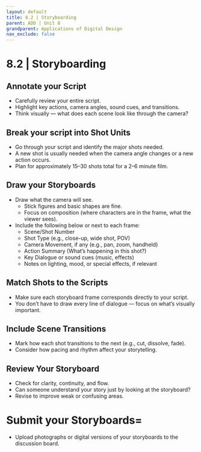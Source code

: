 ```yaml
---
layout: default
title: 8.2 | Storyboarding
parent: ADD | Unit 8
grandparent: Applications of Digital Design
nav_exclude: false
---
```

# 8.2 | Storyboarding

## Annotate your Script
* Carefully review your entire script.
* Highlight key actions, camera angles, sound cues, and transitions.
* Think visually — what does each scene look like through the camera?

## Break your script into Shot Units
* Go through your script and identify the major shots needed.
* A new shot is usually needed when the camera angle changes or a new action occurs.
* Plan for approximately 15–30 shots total for a 2–6 minute film.

## Draw your Storyboards
* Draw what the camera will see.
   * Stick figures and basic shapes are fine.
   * Focus on composition (where characters are in the frame, what the viewer sees).
* Include the following below or next to each frame:
   * Scene/Shot Number
   * Shot Type (e.g., close-up, wide shot, POV)
   * Camera Movement, if any (e.g., pan, zoom, handheld)
   * Action Summary (What’s happening in this shot?)
   * Key Dialogue or sound cues (music, effects)
   * Notes on lighting, mood, or special effects, if relevant

## Match Shots to the Scripts
* Make sure each storyboard frame corresponds directly to your script.
* You don’t have to draw every line of dialogue — focus on what’s visually important.

## Include Scene Transitions
* Mark how each shot transitions to the next (e.g., cut, dissolve, fade).
* Consider how pacing and rhythm affect your storytelling.

## Review Your Storyboard
* Check for clarity, continuity, and flow.
* Can someone understand your story just by looking at the storyboard?
* Revise to improve weak or confusing areas.

# Submit your Storyboards=
* Upload photographs or digital versions of your storyboards to the discussion board.
